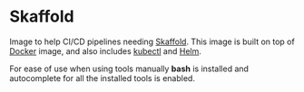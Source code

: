 Skaffold
========

Image to help CI/CD pipelines needing [Skaffold](https://skaffold.dev/). This image is built on top of 
[Docker](https://hub.docker.com/_/docker) image, and also includes
[kubectl](https://kubernetes.io/docs/reference/kubectl/kubectl/) and [Helm](https://helm.sh/).

For ease of use when using tools manually **bash** is installed and autocomplete for all the installed tools is
 enabled.